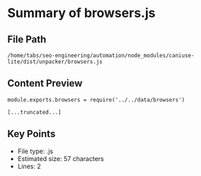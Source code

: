 # Summary of browsers.js
  
## File Path
`/home/tabs/seo-engineering/automation/node_modules/caniuse-lite/dist/unpacker/browsers.js`

## Content Preview
```
module.exports.browsers = require('../../data/browsers')

[...truncated...]
```

## Key Points
- File type: .js
- Estimated size: 57 characters
- Lines: 2
